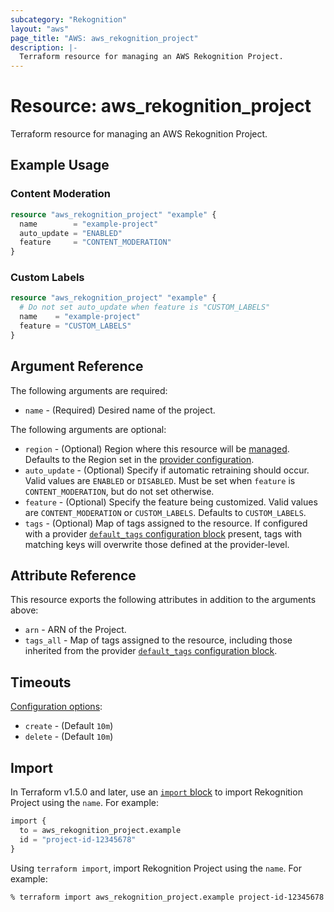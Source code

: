 ```yaml
---
subcategory: "Rekognition"
layout: "aws"
page_title: "AWS: aws_rekognition_project"
description: |-
  Terraform resource for managing an AWS Rekognition Project.
---
```


# Resource: aws_rekognition_project

Terraform resource for managing an AWS Rekognition Project.

## Example Usage

### Content Moderation

```terraform
resource "aws_rekognition_project" "example" {
  name        = "example-project"
  auto_update = "ENABLED"
  feature     = "CONTENT_MODERATION"
}
```

### Custom Labels

```terraform
resource "aws_rekognition_project" "example" {
  # Do not set auto_update when feature is "CUSTOM_LABELS"
  name    = "example-project"
  feature = "CUSTOM_LABELS"
}
```

## Argument Reference

The following arguments are required:

* `name` - (Required) Desired name of the project.

The following arguments are optional:

* `region` - (Optional) Region where this resource will be [managed](https://docs.aws.amazon.com/general/latest/gr/rande.html#regional-endpoints). Defaults to the Region set in the [provider configuration](https://registry.terraform.io/providers/hashicorp/aws/latest/docs#aws-configuration-reference).
* `auto_update` - (Optional) Specify if automatic retraining should occur. Valid values are `ENABLED` or `DISABLED`. Must be set when `feature` is `CONTENT_MODERATION`, but do not set otherwise.
* `feature` - (Optional) Specify the feature being customized. Valid values are `CONTENT_MODERATION` or `CUSTOM_LABELS`. Defaults to `CUSTOM_LABELS`.
* `tags` - (Optional) Map of tags assigned to the resource. If configured with a provider [`default_tags` configuration block](/docs/providers/aws/index.html#default_tags-configuration-block) present, tags with matching keys will overwrite those defined at the provider-level.

## Attribute Reference

This resource exports the following attributes in addition to the arguments above:

* `arn` - ARN of the Project.
* `tags_all` - Map of tags assigned to the resource, including those inherited from the provider [`default_tags` configuration block](https://registry.terraform.io/providers/hashicorp/aws/latest/docs#default_tags-configuration-block).

## Timeouts

[Configuration options](https://developer.hashicorp.com/terraform/language/resources/syntax#operation-timeouts):

* `create` - (Default `10m`)
* `delete` - (Default `10m`)

## Import

In Terraform v1.5.0 and later, use an [`import` block](https://developer.hashicorp.com/terraform/language/import) to import Rekognition Project using the `name`. For example:

```terraform
import {
  to = aws_rekognition_project.example
  id = "project-id-12345678"
}
```

Using `terraform import`, import Rekognition Project using the `name`. For example:

```console
% terraform import aws_rekognition_project.example project-id-12345678
```
